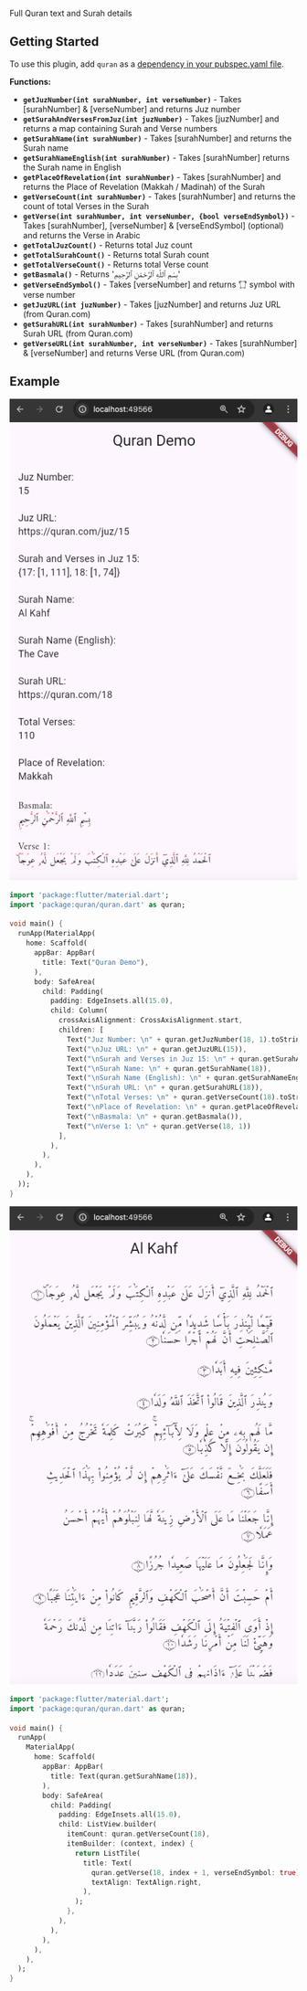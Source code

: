 Full Quran text and Surah details

## Getting Started

To use this plugin, add `quran` as a [dependency in your pubspec.yaml file](https://flutter.io/platform-plugins/).

**Functions:**

* **`getJuzNumber(int surahNumber, int verseNumber)`** - Takes [surahNumber] & [verseNumber] and returns Juz number
* **`getSurahAndVersesFromJuz(int juzNumber)`** - Takes [juzNumber] and returns a map containing Surah and Verse numbers
* **`getSurahName(int surahNumber)`** - Takes [surahNumber] and returns the Surah name
* **`getSurahNameEnglish(int surahNumber)`** - Takes [surahNumber] returns the Surah name in English
* **`getPlaceOfRevelation(int surahNumber)`** - Takes [surahNumber] and returns the Place of Revelation (Makkah / Madinah) of the Surah
* **`getVerseCount(int surahNumber)`** - Takes [surahNumber] and returns the count of total Verses in the Surah
* **`getVerse(int surahNumber, int verseNumber, {bool verseEndSymbol})`** - Takes [surahNumber], [verseNumber] & [verseEndSymbol] (optional) and returns the Verse in Arabic
* **`getTotalJuzCount()`** - Returns total Juz count
* **`getTotalSurahCount()`** - Returns total Surah count
* **`getTotalVerseCount()`** - Returns total Verse count
* **`getBasmala()`** - Returns 'بِسْمِ ٱللَّهِ ٱلرَّحْمَٰنِ ٱلرَّحِيمِ'
* **`getVerseEndSymbol()`** - Takes [verseNumber] and returns '۝' symbol with verse number
* **`getJuzURL(int juzNumber)`** - Takes [juzNumber] and returns Juz URL (from Quran.com)
* **`getSurahURL(int surahNumber)`** - Takes [surahNumber] and returns Surah URL (from Quran.com)
* **`getVerseURL(int surahNumber, int verseNumber)`** - Takes [surahNumber] & [verseNumber] and returns Verse URL (from Quran.com)

## Example
![example](https://raw.githubusercontent.com/aqeelshamz/quran/main/images/1.png)

```dart
import 'package:flutter/material.dart';
import 'package:quran/quran.dart' as quran;

void main() {
  runApp(MaterialApp(
    home: Scaffold(
      appBar: AppBar(
        title: Text("Quran Demo"),
      ),
      body: SafeArea(
        child: Padding(
          padding: EdgeInsets.all(15.0),
          child: Column(
            crossAxisAlignment: CrossAxisAlignment.start,
            children: [
              Text("Juz Number: \n" + quran.getJuzNumber(18, 1).toString()),
              Text("\nJuz URL: \n" + quran.getJuzURL(15)),
              Text("\nSurah and Verses in Juz 15: \n" + quran.getSurahAndVersesFromJuz(15).toString()),
              Text("\nSurah Name: \n" + quran.getSurahName(18)),
              Text("\nSurah Name (English): \n" + quran.getSurahNameEnglish(18)),
              Text("\nSurah URL: \n" + quran.getSurahURL(18)),
              Text("\nTotal Verses: \n" + quran.getVerseCount(18).toString()),
              Text("\nPlace of Revelation: \n" + quran.getPlaceOfRevelation(18)),
              Text("\nBasmala: \n" + quran.getBasmala()),
              Text("\nVerse 1: \n" + quran.getVerse(18, 1))
            ],
          ),
        ),
      ),
    ),
  ));
}
```

![example2](https://raw.githubusercontent.com/aqeelshamz/quran/main/images/2.png)

```dart
import 'package:flutter/material.dart';
import 'package:quran/quran.dart' as quran;

void main() {
  runApp(
    MaterialApp(
      home: Scaffold(
        appBar: AppBar(
          title: Text(quran.getSurahName(18)),
        ),
        body: SafeArea(
          child: Padding(
            padding: EdgeInsets.all(15.0),
            child: ListView.builder(
              itemCount: quran.getVerseCount(18),
              itemBuilder: (context, index) {
                return ListTile(
                  title: Text(
                    quran.getVerse(18, index + 1, verseEndSymbol: true),
                    textAlign: TextAlign.right,
                  ),
                );
              },
            ),
          ),
        ),
      ),
    ),
  );
}
```
